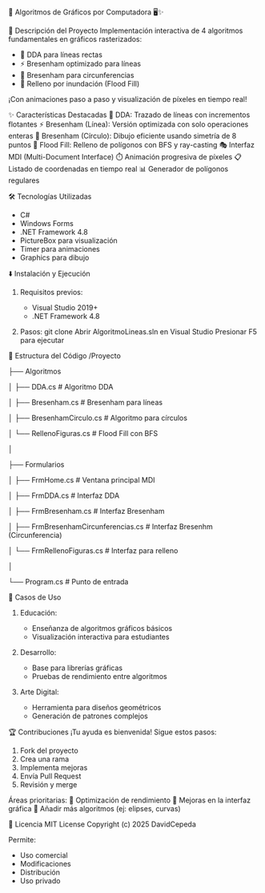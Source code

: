 🌈 Algoritmos de Gráficos por Computadora 🖥️✨

🚀 Descripción del Proyecto
Implementación interactiva de 4 algoritmos fundamentales en gráficos rasterizados:
- 🧮 DDA para líneas rectas
- ⚡ Bresenham optimizado para líneas
- 🔵 Bresenham para circunferencias
- 🎨 Relleno por inundación (Flood Fill)

¡Con animaciones paso a paso y visualización de píxeles en tiempo real!

✨ Características Destacadas
📐 DDA: Trazado de líneas con incrementos flotantes
⚡ Bresenham (Línea): Versión optimizada con solo operaciones enteras
🔵 Bresenham (Círculo): Dibujo eficiente usando simetría de 8 puntos
🌊 Flood Fill: Relleno de polígonos con BFS y ray-casting
🎭 Interfaz MDI (Multi-Document Interface)
⏱️ Animación progresiva de píxeles
📋 Listado de coordenadas en tiempo real
📊 Generador de polígonos regulares

🛠️ Tecnologías Utilizadas
- C#
- Windows Forms
- .NET Framework 4.8
- PictureBox para visualización
- Timer para animaciones
- Graphics para dibujo

⬇️ Instalación y Ejecución
1. Requisitos previos:
   - Visual Studio 2019+
   - .NET Framework 4.8

2. Pasos:
   git clone 
   Abrir AlgoritmoLineas.sln en Visual Studio
   Presionar F5 para ejecutar

🧩 Estructura del Código
/Proyecto

├── Algoritmos

│   ├── DDA.cs                 # Algoritmo DDA

│   ├── Bresenham.cs           # Bresenham para líneas

│   ├── BresenhamCirculo.cs    # Algoritmo para círculos

│   └── RellenoFiguras.cs      # Flood Fill con BFS

│

├── Formularios

│   ├── FrmHome.cs                       # Ventana principal MDI

│   ├── FrmDDA.cs                        # Interfaz DDA

│   ├── FrmBresenham.cs                  # Interfaz Bresenham

│   ├── FrmBresenhamCircunferencias.cs   # Interfaz Bresenhm (Circunferencia)

│   └── FrmRellenoFiguras.cs             # Interfaz para relleno

│

└── Program.cs                 # Punto de entrada

🎯 Casos de Uso
1. Educación:
   - Enseñanza de algoritmos gráficos básicos
   - Visualización interactiva para estudiantes

2. Desarrollo:
   - Base para librerías gráficas
   - Pruebas de rendimiento entre algoritmos

3. Arte Digital:
   - Herramienta para diseños geométricos
   - Generación de patrones complejos

🏆 Contribuciones
¡Tu ayuda es bienvenida! Sigue estos pasos:
1. Fork del proyecto
2. Crea una rama
3. Implementa mejoras
4. Envía Pull Request
5. Revisión y merge

Áreas prioritarias:
🚀 Optimización de rendimiento
🎨 Mejoras en la interfaz gráfica
🧪 Añadir más algoritmos (ej: elipses, curvas)

📜 Licencia
MIT License
Copyright (c) 2025 DavidCepeda

Permite:
- Uso comercial
- Modificaciones
- Distribución
- Uso privado
